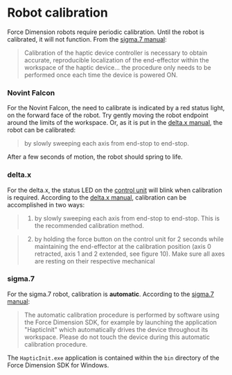 
<!-- License

Copyright 2022 Neuromechatronics Lab, Carnegie Mellon University (a.whit)

Created by: a. whit. (nml@whit.contact)

This Source Code Form is subject to the terms of the Mozilla Public
License, v. 2.0. If a copy of the MPL was not distributed with this
file, You can obtain one at https://mozilla.org/MPL/2.0/.
-->


# Robot calibration

Force Dimension robots require periodic calibration. Until the robot is 
calibrated, it will not function. From the [sigma.7 manual][sigma_7_manual_20]:

> Calibration of the haptic device controller is necessary to obtain accurate, 
  reproducible localization of the end-effector within the workspace of the 
  haptic device... the procedure only needs to be performed once each time the 
  device is powered ON.

[sigma_7_manual_20]: http://downloads.forcedimension.com/sdk/doc/fdsdk-3.14.0/user%20manual%20-%20sigma.7.pdf#page=20

### Novint Falcon

For the Novint Falcon, the need to calibrate is indicated by a red status 
light, on the forward face of the robot. Try gently moving the robot endpoint 
around the limits of the workspace. Or, as it is put in the 
[delta.x manual][delta_x_manual_17], the robot can be calibrated:

> by slowly sweeping each axis from end-stop to end-stop.

After a few seconds of motion, the robot should spring to life.

[delta_x_manual_17]: http://downloads.forcedimension.com/sdk/doc/fdsdk-3.14.0/user%20manual%20-%20delta.x.pdf#page=17

### delta.x

For the delta.x, the status LED on the [control unit][delta_x_manual_16] will 
blink when calibration is required. According to the 
[delta.x manual][delta_x_manual_17], calibration can be accomplished in two 
ways:

> 1. by slowly sweeping each axis from end-stop to end-stop. This is the 
  recommended calibration method.

> 2. by holding the force button on the control unit for 2 seconds while 
  maintaining the end-effector at the calibration position (axis 0 retracted, 
  axis 1 and 2 extended, see figure 10). Make sure all axes are resting on 
  their respective mechanical

[delta_x_manual_16]: http://downloads.forcedimension.com/sdk/doc/fdsdk-3.14.0/user%20manual%20-%20delta.x.pdf#page=16

### sigma.7

For the sigma.7 robot, calibration is **automatic**. According to the 
[sigma.7 manual][sigma_7_manual_20]:

> The automatic calibration procedure is performed by software using the Force 
  Dimension SDK, for example by launching the application "HapticInit" which 
  automatically drives the device throughout its workspace. Please do not touch 
  the device during this automatic calibration procedure.

The ``HapticInit.exe`` application is contained within the ``bin`` directory of the Force Dimension SDK for Windows.


